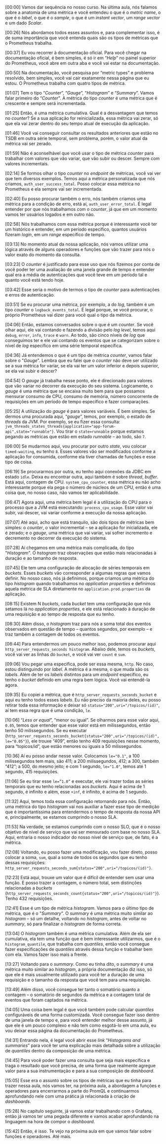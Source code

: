 \[00:00\] Vamos dar sequência no nosso curso. Na última aula, nós falamos sobre a anatomia de uma métrica e você entendeu o que é o _metric name_, o que é o _label_, o que é o _sample_, o que é um _instant vector_, um _range vector_ e um dado _Scalar_.

\[00:26\] Nós abordamos todos esses assuntos e, para complementar isso, é de suma importância que você entenda quais são os tipos de métricas que o Prometheus trabalha.

\[00:37\] Eu vou recorrer à documentação oficial. Para você chegar na documentação oficial, é bem simples, é só ir em “_Help_” no painel superior do Prometheus, você abre em outra aba e você vai estar na documentação.

\[00:50\] Na documentação, você pesquisa por “metric types” e problema resolvido, bem simples, você vai cair exatamente nessa página que eu estou. O Prometheus trabalha com quatro tipos de métrica.

\[01:07\] Tem o tipo “_Counter_”, “_Gauge_”, “_Histogram_” e “_Summary_”. Vamos falar primeiro do “_Counter_". A métrica do tipo _counter_ é uma métrica que é crescente e sempre será incrementada.

\[01:25\] Então, é uma métrica cumulativa. Qual é a desvantagem que temos no _counter_? Se a sua aplicação for reinicializada, essa métrica vai zerar, só que ela vai zerar dentro do seu tempo atual de execução da aplicação.

\[01:46\] Você vai conseguir consultar os resultados anteriores que estão no TSDB em outra série temporal, sem problema, porém, o valor atual da métrica vai ser zerado.

\[01:59\] Não é aconselhável que você usar o tipo de métrica _counter_ para trabalhar com valores que vão variar, que vão subir ou descer. Sempre com valores incrementais.

\[02:14\] Se formos olhar o tipo _counter_ no _endpoint_ de métricas, você vai ver que tem diversos exemplos. Temos aqui a métrica personalizada que nós criamos, `auth_user_success_total`. Posso colocar essa métrica no Prometheus e ela sempre vai ser incrementada.

\[02:40\] Eu posso procurar também o erro, nós também criamos uma métrica para a condição de erro, está aí, `auth_user_error_total`. É legal entender por que nós trabalhamos com o _counter_, já que em um momento vamos ter usuários logados e em outro não.

\[02:58\] Nós trabalhamos com essa métrica porque é interessante você ter um histórico e entender, em um período específico, quantos usuários fizeram _login_, em um _range_ específico de tempo.

\[03:13\] No momento atual da nossa aplicação, nós vamos utilizar uma lógica através de alguns operadores e funções que vão trazer para nós o valor exato do momento da consulta.

\[03:23\] O _counter_ é justificado para esse uso que nós fizemos por conta de você poder ter uma avaliação de uma janela grande de tempo e entender qual era a média de autenticações que você teve em um período tal e quanto você está tendo hoje.

\[03:42\] Esse seria o motivo de termos o tipo de _counter_ para autenticações e erros de autenticação.

\[03:51\] Se eu procurar uma métrica, por exemplo, a do _log_, também é um tipo _counter_ o `logback_events_total`. É legal porque, se você procurar, o próprio Prometheus vai dizer para você qual o tipo da métrica.

\[04:06\] Então, estamos conversados sobre o que é um _counter_. Se você olhar aqui, ele vai contando e fazendo a divisão pelo _log level_, temos aqui `debug`, `error`, `info`, `trace` e `warn`. Ao todo, são cinco níveis de _log_ que conseguimos ter e ele vai contando os eventos que se categorizam sobre o nível de _log_ específico em uma série temporal específica.

\[04:36\] Já entendemos o que é um tipo de métrica _counter_, vamos falar sobre o "_Gauge_". Lembra que eu falei que o _counter_ não deve ser utilizado se a sua métrica for variar, se ela vai ter um valor inferior e depois superior, se ela vai subir e descer?

\[04:54\] O _gauge_ já trabalha nesse ponto, ele é direcionado para valores que vão variar no decorrer da execução do seu sistema. Logicamente, o _gauge_ é uma métrica que se encaixa muito bem para que possamos mensurar consumo de CPU, consumo de memória, número concorrente de requisições em um período de tempo específico e fazer comparações.

\[05:25\] A utilização do _gauge_ é para valores variáveis. É bem simples. Se dermos uma procurada aqui, “_gauge_”, temos, por exemplo, o estado de _threads_ da JVM. Por exemplo, se eu fizer essa consulta: `jvm_threads_states_threads{application="app-forum-api",state="runnable"}`. Vou tirar o `state=runnable` porque estamos pegando as métricas que estão em estado _runnable_ – ao todo, são `7`.

\[06:00\] Se mudarmos aqui, vou procurar por outro _state_, vou colocar `timed-waiting`, eu tenho `8`. Esses valores vão ser modificados conforme a aplicação for consumida, conforme ela tiver chamadas de funções e esse tipo de coisa.

\[06:19\] Se procurarmos por outra, eu tenho aqui conexões da JDBC em estado `idle`. Deixa eu encontrar outra, aqui também é sobre _thread_, _buffer_. Está aqui, contagem de CPU. `system_cpu_counter`, essa métrica eu não acho interessante porque ela pega o número de núcleos de um CPU, então é uma coisa que, no nosso caso, não vamos ter aplicabilidade.

\[06:47\] Agora aqui, uma métrica bem legal é a utilização do CPU para o processo que a JVM está executando: `process_cpu_usage`. Esse valor vai subir, vai descer, vai variar conforme a execução da nossa aplicação.

\[07:07\] Até aqui, acho que está tranquilo, são dois tipos de métricas bem simples: o _counter_, o valor incremental – se a aplicação for inicializada, ele é zerado; e o _gauge_, uma métrica que vai variar, vai sofrer incremento e decremento no decorrer da execução do sistema.

\[07:28\] Aí chegamos em uma métrica mais complicada, do tipo "_Histogram_". O _hstogram_ traz observações que estão mais relacionadas à duração e ao tamanho de resposta.

\[07:45\] Ele tem uma configuração de alocação de séries temporais em _buckets_. Esses _buckets_ vão corresponder a algumas regras que vamos definir. No nosso caso, nós já definimos, porque criamos uma métrica do tipo _histogram_ quando trabalhamos no _application properties_ e definimos aquela métrica de SLA diretamente no `application.prod.properties` da aplicação.

\[08:15\] Existem N _buckets_, cada _bucket_ tem uma configuração que nós setamos lá no _application properties_, e ele está relacionado à duração de uma requisição e ao tempo de resposta que eu tenho.

\[08:30\] Além disso, o _histogram_ traz para nós a soma total dos eventos observados em questão de tempo – quantos segundos, por exemplo – e traz também a contagem de todos os eventos.

\[08:44\] Para entendermos um pouco melhor isso, podemos procurar aqui `http_server_requests_seconds histogram`. Abaixo dele, temos os _buckets_, você vai ver as linhas do `bucket`, e você vai ver `count` e `sum`.

\[09:06\] Vou pegar uma específica, pode ser essa mesma, `http`. No caso, estou distinguindo por _label_. A métrica é a mesma, o que muda são os _labels_. Além de ter os _labels_ distintos para um _endpoint_ específico, eu tenho o _bucket_ definido em uma regra bem lógica. Você vai entendê-la agora.

\[09:35\] Eu copiei a métrica, que é `http_server_requests_seconds_bucket` e aqui eu tenho todos esses _labels_. Eu não preciso da maioria deles, eu posso retirar toda essa informação e deixar só `status="200",uri="/topicos/(id)"`, aí tem essa regra que é uma condição, `le`.

\[10:06\] “_Less or equal_”, “menor ou igual”. Se olharmos para esse valor aqui, `0.05`, temos que entender que esse valor está em milissegundos, então tenho 50 milissegundos. Se eu executar (`http_server_requests_seconds_bucket{status="200",uri="/topicos/(id)",le="0.05"}`), ele trouxe “409”, então tenho 409 requisições nesse momento, para “topicos/id”, que estão menores ou iguais a 50 milissegundos.

\[10:36\] Aí eu posso andar nesse valor. Colocamos `le="0.1"`, a 100 milissegundos tem mais, são 411; a 200 milissegundos, 412; a 300, também “412”; a 500, do mesmo jeito; e com 1 segundo, `le="1.0"`, temos até 1 segundo, 415 requisições.

\[11:06\] Se eu tirar esse `le=”1.0”` e executar, ele vai trazer todas as séries temporais que eu tenho relacionadas aos _buckets_. Aqui é acima de 1 segundo, é infinito e além, esse `+inf`, é infinito, é acima de 1 segundo.

\[11:32\] Aqui, temos toda essa configuração retornando para nós. Então, uma métrica do tipo _histogram_ vai nos auxiliar a fazer esse tipo de medição que é importantíssima para entendermos o tempo de resposta da nossa API e, principalmente, se estamos cumprindo o nosso SLA.

\[11:53\] Na verdade, se estamos cumprindo com o nosso SLO, que é o nosso objetivo de nível de serviço que vai ser mensurado com base no nosso SLA. Aqui, entraria o nosso indicador do nosso nível de serviço que, de fato, é a métrica.

\[12:08\] Voltando, eu posso fazer uma modificação, vou fazer direto, posso colocar a soma, `sum`, qual a soma de todos os segundos que eu tenho dessas requisições: `http_server_requests_seconds_sum{status="200",uri="/topicos/(id)"}`.

\[12:23\] Está aqui, trouxe um valor que é difícil de entender sem usar uma função. E posso trazer a contagem, o número total, sem distinções relacionadas a _buckets_ (`http_server_requests_seconds_count{status="200",uri="/topicos/(id)"}`). Tenho 432 requisições.

\[12:41\] Esse é um tipo de métrica _histogram_. Vamos para o último tipo de métrica, que é o "_Summary_". O _summary_ é uma métrica muito similar ao _histogram_ – só um detalhe, voltando no _histogram_, antes de voltar no _summary_, só para finalizar o _histogram_ de forma correta.

\[13:04\] O _histogram_ também é uma métrica cumulativa. Além de ela ser cumulativa, ela tem uma função que é bem interessante utilizarmos, que é o `histogram_quantile`, que trabalha com _quantiles_, então você consegue fazer especificações de _quantiles_ através dessa função e trabalhar bem com ela. Vamos fazer isso mais a frente.

\[13:27\] Voltando para o _summary_. Como eu tinha dito, o _summary_ é uma métrica muito similar ao _histogram_, a própria documentação diz isso, só que ele é mais usualmente utilizado para você ter a duração de uma requisição e o tamanho da resposta que você tem para uma requisição.

\[13:49\] Além disso, você consegue ter tanto o somatório quanto a contagem – o somatório de segundos da métrica e a contagem total de eventos que foram captados na métrica.

\[14:05\] Uma coisa bem legal é que você também pode calcular _quantiles_ configuráveis de uma forma customizada. Você consegue fazer isso dentro de uma janela de tempo e, para você entender melhor desse assunto, já que ele é um pouco complexo e não tem como esgotá-lo em uma aula, eu vou deixar essa página da documentação do Prometheus.

\[14:31\] Entrando nela, é legal você abrir esse _link_ “_Histograms and summaries_” para você ter uma explicação mais detalhada sobre a utilização de _quantiles_ dentro da composição de uma métrica.

\[14:45\] Para você poder fazer uma consulta que seja mais específica e traga o resultado que você precisa, de uma forma que realmente agregue valor para a sua instrumentação e para a sua composição de _dashboard_.

\[15:05\] Esse era o assunto sobre os tipos de métricas que eu tinha para trazer nessa aula, nós vamos ter, na próxima aula, a abordagem a funções e operadores para encerrarmos a parte do PromQL e continuarmos aprofundando nele com uma prática já relacionada à criação de _dashboards_.

\[15:28\] No capítulo seguinte, já vamos estar trabalhando com o Grafana, então já vamos ter uma pegada diferente e vamos acabar aprofundando na linguagem na hora de compor o _dashboard_.

\[15:42\] Então, é isso. Te vejo na próxima aula em que vamos falar sobre funções e operadores. Até mais.